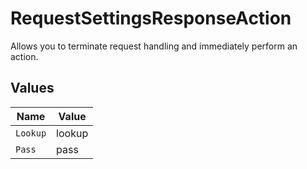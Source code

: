 # RequestSettingsResponseAction

Allows you to terminate request handling and immediately perform an action.


## Values

| Name     | Value    |
| -------- | -------- |
| `Lookup` | lookup   |
| `Pass`   | pass     |